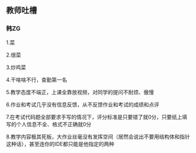 ## 教师吐槽
### 韩ZG
1.菜

2.很菜

3.炒鸡菜

4.干啥啥不行，查勤第一名

5.教学态度不端正，上课全靠放视频，对同学的提问不耐烦、傲慢

6.作业和考试几乎没有信息反馈，从不反馈作业和考试的成绩和点评

7.在考试代码题全部要求手写的情况下，评分标准是只要错了就0分，只要纸上填写的个人信息不全、格式不正确就0分

8.教学内容极其死板，大作业丝毫没有发挥空间（居然会说出不要用结构体和指针这种话），甚至连你的IDE都只能是他指定的两种
